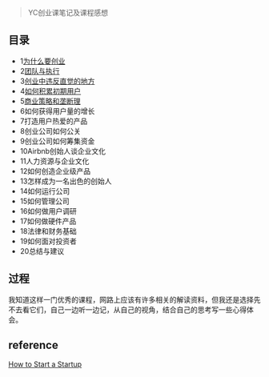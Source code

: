 > YC创业课笔记及课程感想



## 目录

- 1[为什么要创业](/postDetail/%2Fblog%2Fapi%2Fycchuang-ye-ke-01-wei-shi-yao-yao-chuang-ye,57%2F)
- 2[团队与执行](/postDetail/%2Fblog%2Fapi%2Fycchuang-ye-ke-02-tuan-dui-yu-zhi-xing,60%2F) 
- 3[创业中违反直觉的地方](/postDetail/%2Fblog%2Fapi%2Fycchuang-ye-ke-03-chuang-ye-zhong-wei-fan-zhi-jue-de-di-fang,62%2F) 
- 4[如何积累初期用户](/postDetail/%2Fblog%2Fapi%2Fycchuang-ye-ke-04-ru-he-lei-ji-chu-qi-yong-hu,65%2F) 
- 5[商业策略和垄断理](https://changxin10m.com/postDetail/%2Fblog%2Fapi%2Fycchuang-ye-ke-05-shang-ye-ce-lue-he-long-duan-li,69%2F) 
- 6如何获得用户量的增长
- 7打造用户热爱的产品
- 8创业公司如何公关
- 9创业公司如何筹集资金
- 10Airbnb创始人谈企业文化
- 11人力资源与企业文化
- 12如何创造企业级产品
- 13怎样成为一名出色的创始人
- 14如何运行公司
- 15如何管理公司
- 16如何做用户调研
- 17如何做硬件产品
- 18法律和财务基础
- 19如何面对投资者
- 20总结与建议



## 过程

我知道这样一门优秀的课程，网路上应该有许多相关的解读资料，但我还是选择先不去看它们，自己一边听一边记，从自己的视角，结合自己的思考写一些心得体会。





## reference

[How to Start a Startup](http://startupclass.samaltman.com/)

